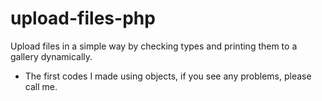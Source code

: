 # upload-files-php
 Upload files in a simple way by checking types and printing them to a gallery dynamically.
 - The first codes I made using objects, if you see any problems, please call me.
